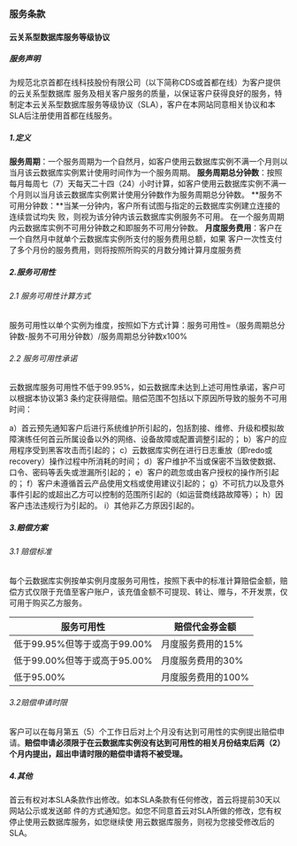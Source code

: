 ### 服务条款

#### 云关系型数据库服务等级协议

##### 服务声明

为规范北京⾸都在线科技股份有限公司（以下简称CDS或⾸都在线）为客户提供的云关系型数据库 服务及相关客户服务的质量，以保证客户获得良好的服务，特制定本云关系型数据库服务等级协议（SLA），客户在本⽹站同意相关协议和本SLA后注册使⽤⾸都在线服务。

##### 1.定义

**服务周期**：⼀个服务周期为⼀个⾃然⽉，如客户使⽤云数据库实例不满⼀个⽉则以当⽉该云数据库实例累计使⽤时间作为⼀个服务周期。
**服务周期总分钟数**：按照每⽉每周七（7）天每天⼆⼗四（24）⼩时计算，如客户使⽤云数据库实例不满⼀个⽉则以当⽉该云数据库实例累计使⽤分钟数作为服务周期总分钟数。
**服务不可⽤分钟数：**当某⼀分钟内，客户所有试图与指定的云数据库实例建⽴连接的连续尝试均失 败，则视为该分钟内该云数据库实例服务不可⽤。 在⼀个服务周期内云数据库实例不可⽤分钟数之和即服务不可⽤分钟数。
**⽉度服务费⽤**：客户在⼀个⾃然⽉中就单个云数据库实例所⽀付的服务费⽤总额，如果 客户⼀次性⽀付了多个⽉份的服务费⽤，则将按照所购买的⽉数分摊计算⽉度服务费

##### 2.服务可⽤性

###### 2.1 服务可⽤性计算⽅式

服务可⽤性以单个实例为维度，按照如下⽅式计算：服务可⽤性=（服务周期总分钟数-服务不可⽤分钟数）/服务周期总分钟数x100%

###### 2.2 服务可⽤性承诺

云数据库服务可⽤性不低于99.95%，如云数据库未达到上述可⽤性承诺，客户可以根据本协议第3 条约定获得赔偿。赔偿范围不包括以下原因所导致的服务不可⽤时间：

a）⾸云预先通知客户后进⾏系统维护所引起的，包括割接、维修、升级和模拟故障演练任何⾸云所属设备以外的⽹络、设备故障或配置调整引起的；
b）客户的应⽤程序受到⿊客攻击⽽引起的；
c）云数据库实例在进⾏⽇志重放（即redo或recovery）操作过程中所消耗的时间；
d）客户维护不当或保密不当致使数据、⼝令、密码等丢失或泄漏所引起的；
e）客户的疏忽或由客户授权的操作所引起的；
f）客户未遵循⾸云产品使⽤⽂档或使⽤建议引起的；
g）不可抗⼒以及意外事件引起的或超出⼄⽅可以控制的范围所引起的（如运营商线路故障等）；
h）因客户违法违规⾏为引起的。
i）其他非乙方原因引起的。

##### 3.赔偿方案

###### 3.1 赔偿标准

每个云数据库实例按单实例⽉度服务可⽤性，按照下表中的标准计算赔偿⾦额，赔偿⽅式仅限于充值至客户账户，该充值金额不可提现、转让、赠与，不开发票，仅可用于购买乙方服务。

| 服务可用性                   | 赔偿代金券金额     |
| ---------------------------- | ------------------ |
| 低于99.95%但等于或⾼于99.00% | ⽉度服务费⽤的15%  |
| 低于99.00%但等于或⾼于95.00% | ⽉度服务费⽤的30%  |
| 低于95.00%                   | ⽉度服务费⽤的100% |

###### 3.2赔偿申请时限

客户可以在每⽉第五（5）个⼯作⽇后对上个⽉没有达到可⽤性的实例提出赔偿申请。**赔偿申请必须限于在云数据库实例没有达到可⽤性的相关⽉份结束后两（2）个⽉内提出，超出申请时限的赔偿申请将不被受理。**

##### 4.其他

⾸云有权对本SLA条款作出修改。如本SLA条款有任何修改，⾸云将提前30天以⽹站公示或发送邮 件的⽅式通知您。如您不同意⾸云对SLA所做的修改，您有权停⽌使⽤云数据库服务，如您继续使 ⽤云数据库服务，则视为您接受修改后的SLA。
